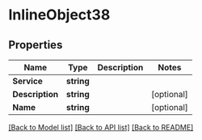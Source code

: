 # InlineObject38

## Properties
Name | Type | Description | Notes
------------ | ------------- | ------------- | -------------
**Service** | **string** |  | 
**Description** | **string** |  | [optional] 
**Name** | **string** |  | [optional] 

[[Back to Model list]](../README.md#documentation-for-models) [[Back to API list]](../README.md#documentation-for-api-endpoints) [[Back to README]](../README.md)


